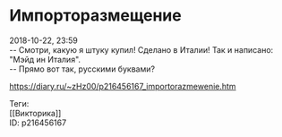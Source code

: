 Импорторазмещение
==================

   
 2018-10-22, 23:59   
  -- Смотри, какую я штуку купил! Сделано в Италии! Так и написано: "Мэйд ин Италия".   
 -- Прямо вот так, русскими буквами?   
    
 <https://diary.ru/~zHz00/p216456167_importorazmewenie.htm>   
   
 Теги:   
 [[Викторика]]   
 ID: p216456167